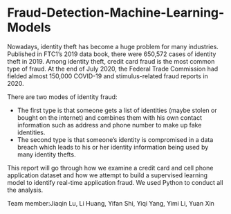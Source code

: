 # Fraud-Detection-Machine-Learning-Models

Nowadays, identity theft has become a huge problem for many industries. Published in FTC1’s
2019 data book, there were 650,572 cases of identity theft in 2019. Among identity theft, credit
card fraud is the most common type of fraud. At the end of July 2020, the Federal Trade
Commission had fielded almost 150,000 COVID-19 and stimulus-related fraud reports in 2020.

There are two modes of identity fraud: 
- The first type is that someone gets a list of identities
(maybe stolen or bought on the internet) and combines them with his own contact information
such as address and phone number to make up fake identities. 
- The second type is that someone’s
identity is compromised in a data breach which leads to his or her identity information being
used by many identity thefts.

This report will go through how we examine a credit card and cell phone application dataset and
how we attempt to build a supervised learning model to identify real-time application fraud. We
used Python to conduct all the analysis.

Team member:Jiaqin Lu, Li Huang, Yifan Shi, Yiqi Yang, Yimi Li, Yuan Xin
